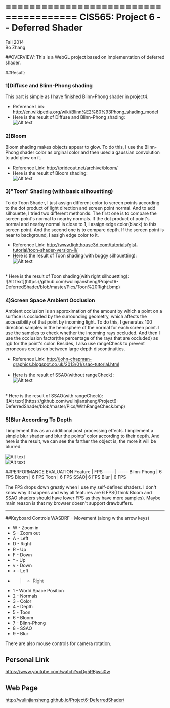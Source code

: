 ======================================
CIS565: Project 6 -- Deferred Shader
======================================
Fall 2014 <br />
Bo Zhang<br />

##OVERVIEW:
This is a WebGL project based on implementation of deferred shader.

##Result:
### 1)Diffuse and Blinn-Phong shading<br />
This part is simple as I have finished Blinn-Phong shader in project4.<br />
* Reference Link: http://en.wikipedia.org/wiki/Blinn%E2%80%93Phong_shading_model<br />
* Here is the result of Diffuse and Blinn-Phong shading:<br />
![Alt text](https://github.com/wulinjiansheng/Project6-DeferredShader/blob/master/Pics/BlinnPhong.bmp)

### 2)Bloom<br />
Bloom shading makes objects appear to glow. To do this, I use the Blinn-Phong shader color as orginal color and then used a gaussian convolution to add glow on it.<br />
* Reference Link: http://prideout.net/archive/bloom/<br />
* Here is the result of Bloom shading:<br />
![Alt text](https://github.com/wulinjiansheng/Project6-DeferredShader/blob/master/Pics/Bloom.bmp)

### 3)"Toon" Shading (with basic silhouetting)
To do Toon Shader, I just assign different color to screen points according to the dot product of light direction and screen point normal. And to add silhouette, I tried two different methonds. The first one is to compare the screen point's normal to nearby normals. If the dot product of point's normal and nearby normal is close to 1, I assign edge color(black) to this screen point. And the second one is to compare depth. If the screen point is near to background, I assigh edge color to it.<br />
* Reference Link: http://www.lighthouse3d.com/tutorials/glsl-tutorial/toon-shader-version-ii/<br />
* Here is the result of Toon shading(with buggy silhouetting):<br />
![Alt text](https://github.com/wulinjiansheng/Project6-DeferredShader/blob/master/Pics/ToonBuggy.bmp)
<br />
* Here is the result of Toon shading(with right silhouetting):<br />
![Alt text](https://github.com/wulinjiansheng/Project6-DeferredShader/blob/master/Pics/Toon%20Right.bmp)<br />

### 4)Screen Space Ambient Occlusion
Ambient occlusion is an approximation of the amount by which a point on a surface is occluded by the surrounding geometry, which affects the accessibility of that point by incoming light. To do this, I generates 100 direction samples in the hemisphere of the normal for each screen point. I use the samples to check whether the incoming rays occluded. And then I use the occlusion factor(the percentage of the rays that are occluded) as rgb for the point's color. Besides, I also use rangeCheck to prevent erroneous occlusion between large depth discontinuities.<br />
* Reference Link: http://john-chapman-graphics.blogspot.co.uk/2013/01/ssao-tutorial.html<br /><br />
* Here is the result of SSAO(without rangeCheck):<br />
![Alt text](https://github.com/wulinjiansheng/Project6-DeferredShader/blob/master/Pics/WithoutRangeCheck.bmp)
<br />
* Here is the result of SSAO(with rangeCheck):<br />
![Alt text](https://github.com/wulinjiansheng/Project6-DeferredShader/blob/master/Pics/WithRangeCheck.bmp)<br />

### 5)Blur According To Depth
I implement this as an additional post processing effects. I implement a simple blur shader and blur the points' color according to their depth. And here is the result, we can see the farther the object is, the more it will be blurred.<br />

![Alt text](https://github.com/wulinjiansheng/Project6-DeferredShader/blob/master/Pics/Blur.bmp)<br />
![Alt text](https://github.com/wulinjiansheng/Project6-DeferredShader/blob/master/Pics/Blur2.bmp)<br />

##PERFORMANCE EVALUATION
Feature | FPS
----- | ----- 
Blinn-Phong | 6 FPS 
Bloom | 6 FPS 
Toon | 6 FPS 
SSAO| 6 FPS
Blur | 6 FPS

The FPS drops down greatly when I use my self-defined shaders. I don't know why it happens and why all features are 6 FPS(I think Bloom and SSAO shaders should have lower FPS as they have more samples). Maybe main reason is that my browser doesn't support drawbuffers. 

-------------------------------------------------------------------------------
##Keyboard Controls
WASDRF - Movement (along w the arrow keys)
* W - Zoom in
* S - Zoom out
* A - Left
* D - Right
* R - Up
* F - Down
* ^ - Up
* v - Down
* < - Left
* > - Right
* 1 - World Space Position
* 2 - Normals
* 3 - Color
* 4 - Depth
* 5 - Toon
* 6 - Bloom
* 7 - Blinn-Phong
* 8 - SSAO
* 9 - Blur

There are also mouse controls for camera rotation.

Personal Link
-------------------------------------------------------------------------------
https://www.youtube.com/watch?v=Dg5RBjwsi0w <br />

Web Page
-------------------------------------------------------------------------------
http://wulinjiansheng.github.io/Project6-DeferredShader/
